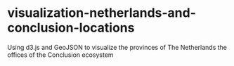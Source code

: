 # visualization-netherlands-and-conclusion-locations
Using d3.js and GeoJSON to visualize the provinces of The Netherlands the offices of the Conclusion ecosystem
